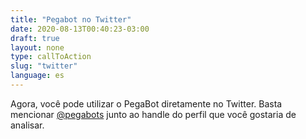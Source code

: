 ```yaml
---
title: "Pegabot no Twitter"
date: 2020-08-13T00:40:23-03:00
draft: true
layout: none
type: callToAction
slug: "twitter"
language: es
---
```

Agora, você pode utilizar o PegaBot diretamente no Twitter. Basta mencionar [@pegabots](https://twitter.com/pegabots) junto ao handle do perfil que você gostaria de analisar.

